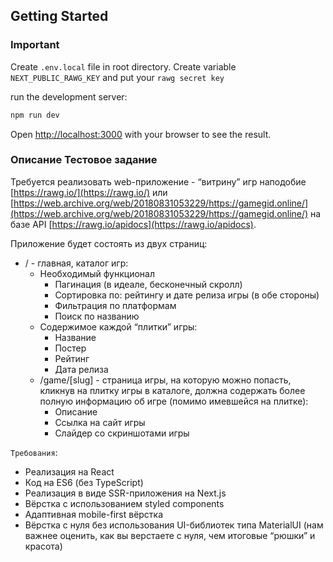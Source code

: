 ## Getting Started

### Important
Create `.env.local` file in root directory.
Create variable `NEXT_PUBLIC_RAWG_KEY` and put your `rawg secret key`


run the development server:

```bash
npm run dev
```

Open [http://localhost:3000](http://localhost:3000) with your browser to see the result.


### Описание Тестовое задание

Требуется реализовать web-приложение - “витрину” игр наподобие [https://rawg.io/](https://rawg.io/) или [https://web.archive.org/web/20180831053229/https://gamegid.online/](https://web.archive.org/web/20180831053229/https://gamegid.online/) на базе API [https://rawg.io/apidocs](https://rawg.io/apidocs).

Приложение будет состоять из двух страниц:
- / - главная, каталог игр:
  - Необходимый функционал
      - Пагинация (в идеале, бесконечный скролл)
      - Сортировка по: рейтингу и дате релиза игры (в обе стороны)
      - Фильтрация по платформам
      - Поиск по названию
  - Содержимое каждой “плитки” игры:
      - Название
      - Постер
      - Рейтинг
      - Дата релиза
  - /game/[slug] - страница игры, на которую можно попасть, кликнув на плитку игры в каталоге, должна содержать более полную информацию об игре (помимо имевшейся на плитке):
      - Описание
      - Ссылка на сайт игры
      - Слайдер со скриншотами игры

`Требования`:
- Реализация на React
- Код на ES6 (без TypeScript)
- Реализация в виде SSR-приложения на Next.js
- Вёрстка с использованием styled components
- Адаптивная mobile-first вёрстка
- Вёрстка с нуля без использования UI-библиотек типа MaterialUI (нам важнее оценить, как вы верстаете с нуля, чем итоговые “рюшки” и красота)
